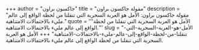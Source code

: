 +++
author = "جاكسون براون"
title = "مقولة جاكسون براون"
description = "مقولة جاكسون براون: الأمل هو العربة السحرية التي تنقلنا من لحظة الواقع إلى عالم مليء بالاحتمالات الامتناهية."
quote = '''الأمل هو العربة السحرية التي تنقلنا من لحظة الواقع إلى عالم مليء بالاحتمالات الامتناهية.''' 
slug = "الأمل-هو-العربة-السحرية-التي-تنقلنا-من-لحظة-الواقع-إلى-عالم-مليء-بالاحتمالات-الامتناهية"
+++
الأمل هو العربة السحرية التي تنقلنا من لحظة الواقع إلى عالم مليء بالاحتمالات الامتناهية.
